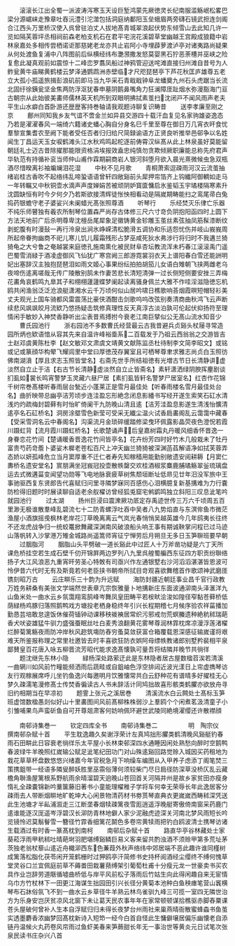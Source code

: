 <!-- { "loadSidebar": true } -->
　　滚滚长江出全蜀一派波涛泻寒玉天设巨堑鸿蒙先厥徳灵长纪南服滥觞岷松畧巴梁分源崌崃走豫章吐吞沅澧引沱澨包括洞庭纳鄱阳玉垒蛾眉两旁礴石镜武担连剑阁合江西头万里桥汉使入呉曾驻泊丈人拔地髙青城翠浪起伏势东倾雪山去此知几许一览如隔芙蓉坪丞相祠前森老柏支机石在君平宅浣花溪碧草堂幽越王宫殿成狼籍中岩林泉嘉处多相传尝栖诺讵那慈姥老龙亦共止岩阿小寺埋薜萝渡泸亭对诸夷路尚疑果从何处渡鱼复浦中八阵图前后纵横经纬布灔滪撒发怒莫婴黑石狞恶荼槽并巫峡之险复愈此凝真观前如震惊十二峰峦罗翥凤船过神鸦管迎送咤滩直接归州滩自昔号为人鲊瓮黄牛庙睇黄鹤楼云梦泽通鹦鹉洲赤壁临才尺咫琵琶亭下芦花秋匡庐雄尊五老立大孤小孤遥旅揖彭浪矶前即马当九华采石青戢戢钟阜龙蟠奠九州石头虎踞当长流北固纡徐銕瓮坚金焦两防浮沤犹春申墓阴鹅鼻嘴角力狂澜障厓趾烟水弥漫豁海门亘古朝宗从此始彼美畵师儒林英天机所到双眼明拂拭素茧扫沈闭戸不闻风雨声老夫平生山水癖白首卧游还歴歴客持巻轴请我观题诗聊复识畴昔
　　送李孝廉至刚之京
　　鄜州同知我乡友气谊不啻金兰如异县交游四十载汗血复见名家驹雄姿逸态乃若是濯濯春风一端绮六籍诸史蟠心胸自分身名巳千里至尊在御日万几宵衣旰食忧羣黎宣集耆农至阙下能者受任否者归归给尺简録谕语方正贤良听推举邑邨争以名姓闻生丁昌运天玉女唳鹤滩头江水秋鸡鸣起柁逐前俦霄汉纵髙从此上林泉虽好莫能留朝廷礼士迈古昔除擢那能限资格涓埃报效盍忠纯慎勿贪欺倾厥职廉能总称先府君声华轨范有持循补衮当师仲山甫作霖期嗣商岩人银河斜堕月欲入晨光熹微候虫急双瓶酒尽惜暌离衫袖斒斓泪花湿
　　中秋不见月歌
　　青桐萧索逗疎雨河汉云流茧抽绪岩桂古香吹不起络纬乱啼蛩语语曾轩四敞谿前头犀押帘箔齐上钩纎阿御輖如走马一年转瞩又中秋铜壶水滴声声度婵娟苦被顽阴妒寳匳慵启氷鉴韬玉宇璚楼隔寒素升沈圆缺恒有时今夕何夕乃若斯欲接清辉徒怅怏相看动是隔嵗期畴能扫之鸾尾帚白兔捣药银蟾守老子婆娑兴未阑蜡光髙张照尊酒
　　听琴行
　　乐经焚灭乐律亡乐器不纯乐师瞽独有羲农所制琴位置森严尚存古体修三尺六寸竒负阴抱阳函四时上圆下方法天地前广后杀明尊卑沈檀岳尾犀象足徽铸黄金轸雕玉茧丝素弦抽凤筋髹漆断纹剥蛇腹有时漫鼔一再行泠泉出涧氷峥嵘清松脆滑五调协和乐适怨忧伤并岐山峩峩周所起帝眷拘幽商不祀儿寒儿饥儿履霜残形占梦巫咸死狄水弗涉行将归时不我遘兰猗猗龟之大兮鲁之奄越裳来庭徳孔施南熏化被民财阜杏坛教流浑未朽春江滚滚禹门遥巴蜀雪消緑于酒凌虚御风飞仙犹广寒宫阙三郎游霓裳羽衣天上谱阳春白雪还能詶明妃出塞辞汉主独抱琵琶泪如雨文姬心事果纷纭拍拍胡笳儿女语白雉朝飞挟两雌老乌夜啼伤逺离嗟哉无传广陵散别鹄未作妻苦悲长清短清弹一过长侧短侧要安挫三弄梅花畵角哀鹤鸣九臯其子和栩栩蘧蘧蝶梦阑起读离骚身佩兰大雅不作哇淫滋隐徳忘机鸥共闲渔翁泛泛沧浪艇潇湘水云千万顷何似山居吟啸日樵歌响荅烟霞暝短帽轻衫美丈夫观光上国车骑都风雷震荡比豪侠酒酣击剑歌呜呜改弦别奏清商曲秋鸿飞云声断续悲风飒飒皎月流欵乃悠扬疑击筑修真理性反天真淳古淡泊孰可伦起伏抑扬符至理情闲手敏妙入神焚香静听出尘表昔焉搏拊今衰老江南巨擘似公无髙山流水知音少
　　曹氏园池行
　　浙右园池不多数曹氏经营最云古我昔避兵贞谿头杖屦寻常造园所炳也欵语愔从容其先来自温许峰裕埀系二百载发于乃祖云西翁翁之交游皆吉士赵邓虞黄陈杜李【赵文敏邓文肃虞文靖黄文献陈监丞杜待制李文简李昭文】或铭或记或篆顔华构翚飞耀闾里中堂曰厚徳茂存翼室且可栖琴尊聿求雅志尚贞白玉照彷佛南湖濆【厚且求志玉照皆堂名】右斋先世手所结祖徳有光増古节日长清静讲虚淡然自立止于洁【右古节长清静虚淡然自立止皆斋名】素轩潇洒绿阴腴挥麈剧谈扪虱如裳长鸣宵警梦玉灵藏六昼尸居【素扪虱皆轩名警梦尸居室名】红杏作花锦千树帘巻髙楼听春雨层台甃近小蓬莱正是雪月最佳处【听春雨楼名雪月最佳处台名】曲折映带总幽亭洁芳顷步连洼盈忘形絶念闭息影繙书写经开遂生索笑石矼水清浅灼灼疏梅封碧藓有时怡旷倚阑干九防晚山清且逺【洁芳洼盈息影遂生清浅怡懭清逺亭名石矼桥名】洞房涂塈雪色新莹可受采无纎尘温火试香扃畵阁乱云霭霭中藏春【受采雪洞名云中春阁名】沟渠流月金琐碎缓踏修梁曳环佩露影晶荧夜色澄怳若霞川蹑虹背【流月霞川蹑虹桥名】长歌楚诵声后皇嘉树霜丸丹暖风细香怀晋逸一身眷恋花竹间【楚诵暖香晋逸花竹间皆亭名】花卉纷芳四时好竹木几般栽未了牡丹富贵芍药竒薝卜婆娑木樨老苍松百尺上冲天幽兰猗猗被深渊菡萏解语净如拭芙蓉弄态娇以妍孤峰危立当月窦厚重不迁仁者寿先知稼穑用能勤别敞遗安阅耕耨【月窦仁夀桥名遗安堂名】賔朋满坐冠峩冠投壶散帙罄交欢桂酒椒浆麋鹿脯璚觞翠釡琉璃盘运去式微遘菑变闻望功勋等飞电地脉衰疲草树焦颓垣断址低昻见廿年汨没军旅中王事驰驱西复东贤郎告代喜赋归问里寻隣梦寐同百感伤心泪横臆复新基搆难为力行嚢防检得旧题时时展读聊自适老余舣櫂访曾经狐兎窟宅鸺鹠鸣独立斜阳三叹息泚笔吟就园池行
　　过太湖
　　扬州巨浸曰震潨厥功厎定存禹迹世传三万六千顷周五百里渺无极谁散羣峰乱碧流七十二防青螺浮吐吞中吴者八九势焰直与东溟侔鱼市微茫渔屋小酒旗摇曵枫林老岸花汀草晚离离云气岚光春悄悄吴越英雄今几年鸱夷长往终不还龙虎战争归一统蛟鼍掀舞藏深渊南风破浪船头响王事有期诚鞅掌问程已过马迹山落帆转入沙掌港万雉金城路尚遥篙师宵征宁惮劳后月朔旦无多日玉笋聨班要早朝
　　过胭脂河
　　胭脂山头平劈破一道长谿此中过匠人十万斧凿功疑是六丁天所课危桥挂空若生成石壁千仞开锦屛两边罗列八九里呉艎蜀艑西东征四方职贡纷聨络扬子大江风浪恶九重宵旰劳圣心特敇有司亟兴作左通银墅右沙河滔滔湛湛皆恩波可怜伊昔六代时无有及斯竟若何老臣挟书朝帝所拭目竒观喜欲舞稽首作歌颂神武磨厓镌刻昭万古
　　云庄畊乐三十韵为升远赋
　　海防封疆近朝廷事业昌千官行政教万姓务耕桑有美张文学端然世表章亢宗恢雅量卜地搆新庄东面波通泖南头泽滙洋九山鱼米处一曲水云乡氛霭翔鸾鹄峰岑舞凤皇田畴平若桉畎浍浚如隍径窄黏苍藓桥低荫緑杨鸡豚归落照鹅鸭戏方塘投老栖身稳终年引兴长程期稽七月候序验农祥菑播加勤恳芸培敢怠遑饭休催荷锸钟动课移秧袯襫居常织污邪戒勿荒螟螣遗种絶秔秫瑞葩香犬吠姿雄猛牛驯力盛强蚕眠丝吐白麦秀浪翻黄花雾琴尊润林霏枕席凉漫浮莲渚櫂烂醉菊篱觞夜雨防冲岸秋风趂筑塲防舂穷蚤莫敛获富仓箱覆载恩深感征输嵗谨将艰难天所鉴报称理之常里社邀皆去时丰喜欲狂防衣娯阿母缥帙教诸郎别墅矜裴相平泉鄙賛皇百花唐入咏五柳晋流芳昭代能求逸髙懐孰可量吾将结隣并晚节共徜徉
　　题沈继先东林小隐
　　緑杨深处路萦迂此是东林隐者居古屋数楹苕涘若清溪一曲辋川如风前竹疃能频洒雨后蔬畦或自鉏岫色浮空排闼近波光漾日上帘虚擕琴访友行观稼展席呼儿坐钓鱼逸兴每邀明月饮雅懐常共白云舒种花有谱晴多好擢桂无心梦久疎濡笔漫修髙士传焚香徧读古人书未辞活计同鸠拙故喜形骸类鹤臞亦欲放舟寻旧约相期当在早凉初
　　题霅上张元之溪居巻
　　清溪流水白云闗处士髙标玉笋班虚馆数楹愚剡似好山十里畵图间风前髙柳株株弱沙上羣鸥个个闲煮茗汲清童子小引雏哺果鸟声蛮斫鱼自可开尊爼肃客何妨响佩环避世武陵同絶境濯缨还许散襟顔













　　南邨诗集巻一
　　钦定四库全书
　　南邨诗集巻二　　　　　明　陶宗仪　撰南邨杂赋十首
　　平生耽逸趣久矣谢浮荣计左真鸠拙形臞类鹤清晚风谿艇钓春雨石田畊此日容衰老徜徉乐太平屋小长林束邨深四水通睡因闲处熟愁向醉时空鹅鸭春波绿牛羊晚照红嵗输公赋足泚笔纪田功门对山殊逺谿回路觉赊入城因买药租地为栽花草草杯盘数悠悠兴绪嘉今年官税急月下响缲车编图从入甲养子虑添丁阁笔焚三策携鉏带一经语多隣叟醉妖胜里巫霛俗薄何须较柴门尽日扃径防深草没桥仄乱云藏檐角聨渔屋篱根系野航雨余晴溜碧天逈晚山苍回首关河隔并州是故乡家贫田亦瘦身惰礼全疎嚢锦新吟藳箧藤旧著书小童能理櫂稚子学将车何幸无荣辱长年此逸居客分疎雨去人带断烟畊地旷乾坤大心闲景物清药材书劵贳琴直典衣更嵗嵗西畴秫深凭送此生池塘才半畆浦溆走三江断垄春烟犊疎篱夜雪厖逍遥浮晚艇寄傲倚南窗采药鹿门逺谁能逐汉厐遥岑浮碧汉长泖防青林地僻人家少泥融虎迹深关河南北梦风雨短长吟览镜怜迟莫鬅鬙雪一簪径竹霏香细篱花鬬色多卷帘黄犊雨把钓白鸥波清士携琴访诸生载酒过有时香一篆髙枕到南柯
　　南邨后杂赋十首
　　路直华亭谷林藏处士家葵菘浮雨甲秔秫吐晴葩埘羽肥堪缚谿鳞巨易义客来留共酌浊酒不须赊甲第多荒址茅茨独老翁杖藜山逺近舟檝泖西东色蒹葭外秋声络纬中郊居端不恶此趣许谁同槿树成篱落松脂化茯苓闲开笼鹤栅时过狎鸥亭汗简修书史持杯阅酒经尘缨终不缚何愧草堂灵谷口兰宜佩庭前草不薅畨田栽薯蓣缚架引葡萄杜甫十分瘦元龙一世豪卖书买农具作业岂辞劳道陿循墟曲桥低与岸平风前松子落雨后竹姑生向此得闲趣自来无宦情乌巾方竹杖林下一田更江海谋生拙园田引兴长径分黄菊本池种白鱼秧瘗笔营山竁横琴布石牀俗氛飞不到一曲水云乡草径牛羊熟云林鸟雀驯九峰三可揽一室四无隣世治方为乐身安岂厌贫凉风北窗下未让葛天民农事年年在家常顿顿谋拾樵驱赤脚舂粟课苍头屋破何曾补人生本自浮赋归归未得长夜梦台州雨社来巢燕晴衙散蜜蜂螙书鱼茧实透墨麝香浓幽梦回髙枕新诗入短笻一经今白首自怪此生慵僻壌居偏乐幽懐老自添链丹温候火丸药卷风帘雨过鱼虾美春来笋蕨甜长年无一事治世等黄炎元日试笔次张泉民读书庄杂兴八首
